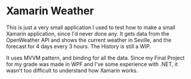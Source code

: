 # Xamarin Weather
This is just a very small application I used to test how to make a small Xamarin application, since I'd never done any. It gets data from the OpenWeather API and shows the current weather in Seville, and the forecast for 4 days every 3 hours. The History is still a WIP.

It uses MVVM pattern, and binding for all the data. Since my Final Project for my grade was made in WPF and I've some experience with .NET, it wasn't too difficult to understand how Xamarin works.
